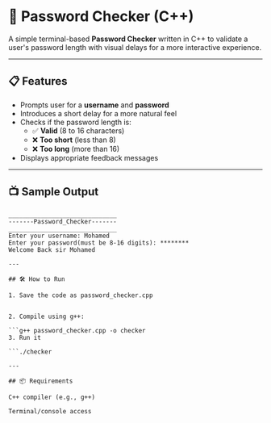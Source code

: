 # 🔐 Password Checker (C++)

A simple terminal-based **Password Checker** written in C++ to validate a user's password length with visual delays for a more interactive experience.

---

## 📋 Features

- Prompts user for a **username** and **password**
- Introduces a short delay for a more natural feel
- Checks if the password length is:
  - ✅ **Valid** (8 to 16 characters)
  - ❌ **Too short** (less than 8)
  - ❌ **Too long** (more than 16)
- Displays appropriate feedback messages

---

## 📺 Sample Output

```text
______________________________
-------Password_Checker-------
______________________________
Enter your username: Mohamed
Enter your password(must be 8-16 digits): ********
Welcome Back sir Mohamed

---

## 🛠️ How to Run

1. Save the code as password_checker.cpp


2. Compile using g++:

```g++ password_checker.cpp -o checker
3. Run it

```./checker

---

## 📦 Requirements

C++ compiler (e.g., g++)

Terminal/console access